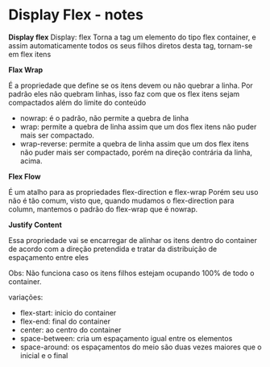 # Display Flex - notes

**Display flex**
Display: flex
Torna a tag um elemento do tipo flex container, e assim automaticamente todos os seus filhos diretos desta tag, tornam-se em flex itens

 
**Flax Wrap**

É a propriedade que define se os itens devem ou não quebrar a linha.
Por padrão eles não quebram linhas, isso faz com que os flex itens sejam compactados além do limite do conteúdo


- nowrap: é o padrão, não permite a quebra de linha
- wrap: permite a quebra de linha assim que um dos flex itens não puder mais ser compactado.
- wrap-reverse: permite a quebra de linha assim que um dos flex itens não puder mais ser compactado, porém na direção contrária da linha, acima.

**Flex Flow**

É um atalho para as propriedades flex-direction e flex-wrap
Porém seu uso não é tão comum, visto que, quando mudamos o flex-direction para column, mantemos o padrão do flex-wrap que é nowrap.

**Justify Content**

Essa propriedade vai se encarregar de alinhar os itens dentro do container de acordo com a direção pretendida e tratar da distribuição de espaçamento entre eles

Obs: Não funciona caso os itens filhos estejam ocupando 100% de todo o container.

variações:
- flex-start: inicio do container
- flex-end: final do container
- center: ao centro do container
- space-between: cria um espaçamento igual entre os elementos
- space-around: os espaçamentos do meio são duas vezes maiores que o inicial e o final